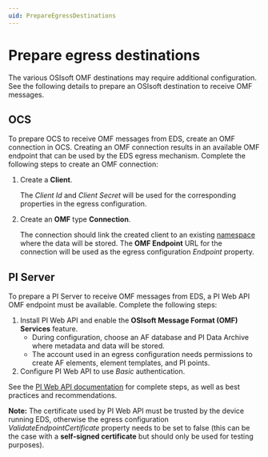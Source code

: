 ```yaml
---
uid: PrepareEgressDestinations
---
```


# Prepare egress destinations

The various OSIsoft OMF destinations may require additional configuration. See the following details to prepare an OSIsoft destination to receive OMF messages. 

## OCS

To prepare OCS to receive OMF messages from EDS, create an OMF connection in OCS. Creating an OMF connection results in an available OMF endpoint that can be used by the EDS egress mechanism. Complete the following steps to create an OMF connection:

1. Create a **Client**.
   
   The *Client Id* and *Client Secret* will be used for the corresponding properties in the egress configuration.
   
2. Create an **OMF** type **Connection**.
   
   The connection should link the created client to an existing [namespace](xref:https://ocs-docs.osisoft.com/Documentation/Management/Account_Namespace_1.html) where the data will be stored.
   The **OMF Endpoint** URL for the connection will be used as the egress configuration *Endpoint* property.

## PI Server

To prepare a PI Server to receive OMF messages from EDS, a PI Web API OMF endpoint must be available. Complete the following steps:

1. Install PI Web API and enable the **OSIsoft Message Format (OMF) Services** feature.
    - During configuration, choose an AF database and PI Data Archive where metadata and data will be stored.
    - The account used in an egress configuration needs permissions to create AF elements, element templates, and PI points.
2. Configure PI Web API to use *Basic* authentication.

 See the [PI Web API documentation](https://livelibrary.osisoft.com/LiveLibrary/web/pub.xql?c=t&action=home&pub=web-api-v12&lang=en#addHistory=true&filename=GUID-D49D9A09-B47E-4FF7-A9D3-B7C1FEA5E681.xml&docid=GUID-D807EF71-7F37-43DB-A357-EF03CCD001F1&inner_id=&tid=&query=&scope=&resource=&toc=false&eventType=lcContent.loadDocGUID-D807EF71-7F37-43DB-A357-EF03CCD001F1) for complete steps, as well as best practices and recommendations.

**Note:**  The certificate used by PI Web API must be trusted by the device running EDS, otherwise the egress configuration *ValidateEndpointCertificate* property needs to be set to false (this can be the case with a **self-signed certificate** but should only be used for testing purposes).
